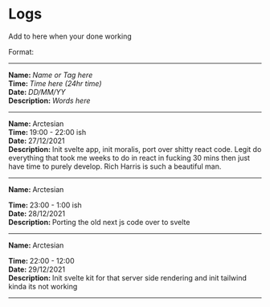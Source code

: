 # Logs

Add to here when your done working

Format:

<hr>
<strong>Name: </strong><em>Name or Tag here</em> 
<br>
<strong>Time: </strong>  <em>Time here (24hr time)</em> 
<br>
<strong>Date: </strong>  <em>DD/MM/YY</em> 
<br>
<strong>Description: </strong> <em>Words here</em>

<hr>

<strong>Name: </strong>
Arctesian
<br>
<strong>Time: </strong> 19:00 - 22:00 ish
<br>
<strong>Date: </strong>
27/12/2021
<br>
<strong>Description: </strong>Init svelte app, init moralis, port over shitty react code. Legit do everything that took me weeks to do in react in fucking 30 mins then just have time to purely develop. Rich Harris is such a beautiful man.

<hr>
<strong>Name: </strong>
Arctesian
<br>

<strong>Time: </strong> 23:00 - 1:00 ish
<br>
<strong>Date: </strong>
28/12/2021
<br>
<strong>Description: </strong>Porting the old next js code over to svelte

<hr>

<strong>Name: </strong>
Arctesian
<br>

<strong>Time: </strong> 22:00 - 12:00
<br>
<strong>Date: </strong>
29/12/2021
<br>
<strong>Description: </strong>Init svelte kit for that server side rendering and init tailwind kinda its not working

<hr>
